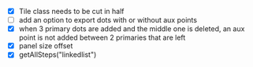 - [x] Tile class needs to be cut in half
- [ ] add an option to export dots with or without aux points
- [x] when 3 primary dots are added and the middle one is deleted, an aux point is not added between 2 primaries that are left
- [x] panel size offset
- [x] getAllSteps("linkedlist")

